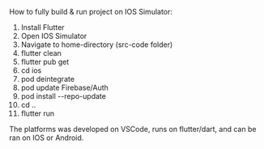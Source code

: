How to fully build & run project on IOS Simulator:

1. Install Flutter
2. Open IOS Simulator
3. Navigate to home-directory (src-code folder)
4. flutter clean 
5. flutter pub get
6. cd ios
7. pod deintegrate
8. pod update Firebase/Auth
9. pod install --repo-update
10. cd ..
11. flutter run

The platforms was developed on VSCode, runs on flutter/dart, and can be ran on IOS or Android. 
